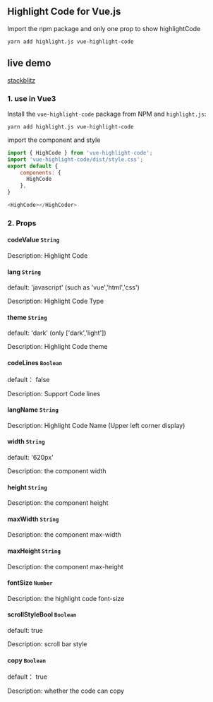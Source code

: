 ## Highlight Code for Vue.js

Import the npm package and only one prop to show highlightCode

```
yarn add highlight.js vue-highlight-code
```
## live demo

[stackblitz](https://stackblitz.com/edit/github-flf8ku?file=README.md)


### 1. use in Vue3 

Install the `vue-highlight-code` package from NPM and `highlight.js`:

```
yarn add highlight.js vue-highlight-code
```

import the component and style

```js
import { HighCode } from 'vue-highlight-code';
import 'vue-highlight-code/dist/style.css';
export default {
    components: {
      HighCode
    },
}

<HighCode></HighCoder>
```



### 2. Props

#### codeValue `String`

Description:  Highlight Code



#### lang `String`

default: 'javascript'    (such as 'vue','html','css')

Description: Highlight Code Type



#### theme `String`

default: 'dark'     (only ['dark','light'])

Description: Highlight Code theme

#### codeLines `Boolean`

default： false

Description:  Support Code lines

#### langName `String`

Description: Highlight Code Name (Upper left corner display)

 

#### width `String`

default: '620px'

Description: the component width



#### height `String`

Description: the component height



#### maxWidth `String`

Description: the component max-width



#### maxHeight `String`

Description: the component max-height



#### fontSize `Number`

Description: the highlight code font-size



#### scrollStyleBool `Boolean`

default: true

Description:  scroll bar style 



#### copy `Boolean`

default： true

Description:  whether the code can copy

